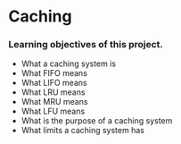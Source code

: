 # Caching

### Learning objectives of this project.

- What a caching system is
- What FIFO means
- What LIFO means
- What LRU means
- What MRU means
- What LFU means
- What is the purpose of a caching system
- What limits a caching system has

